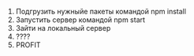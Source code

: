 1. Подгрузить нужныйе пакеты командой npm install
2. Запустить сервер командой npm start
3. Зайти на локальный сервер
4. ????
5. PROFIT
